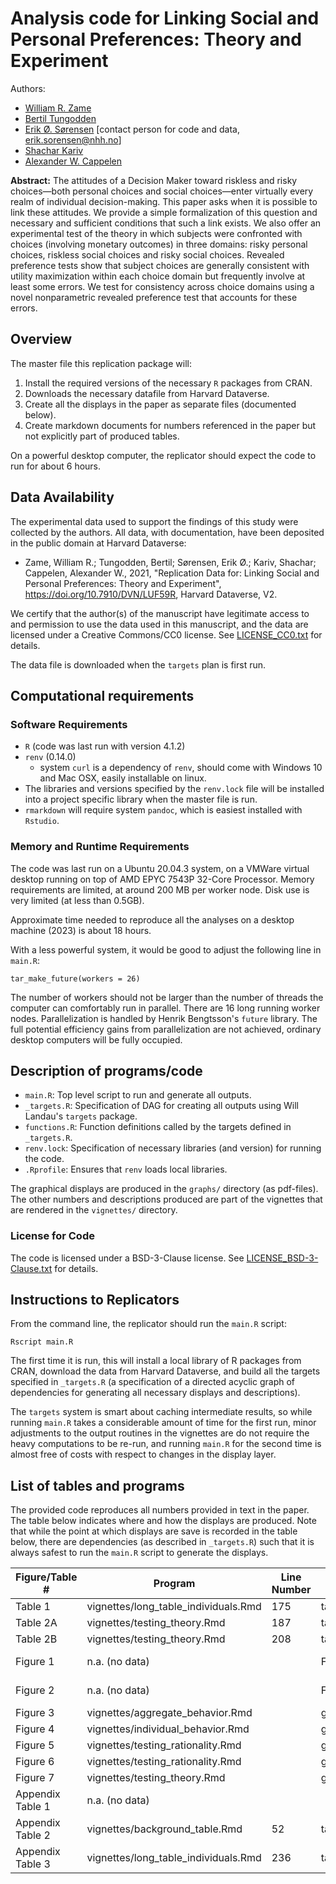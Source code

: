 # Analysis code for **Linking Social and Personal Preferences: Theory and Experiment**

Authors: 

- [William R. Zame](http://www.econ.ucla.edu/zame/)
- [Bertil Tungodden](https://sites.google.com/view/bertiltungodden/home)
- [Erik Ø. Sørensen](https://www.statsokonomen.no/erik-o-sorensen-cv/) [contact person for code and data, erik.sorensen@nhh.no]
- [Shachar Kariv](https://eml.berkeley.edu//~kariv/)
- [Alexander W. Cappelen](https://sites.google.com/view/alexander-w-cappelen/home)

**Abstract:** The attitudes of a Decision Maker toward riskless and risky choices—both personal
choices and social choices—enter virtually every realm of individual decision-making.
This paper asks when it is possible to link these attitudes. We provide a simple formalization of this question and necessary and sufficient conditions that such a link exists.
We also offer an experimental test of the theory in which subjects were confronted
with choices (involving monetary outcomes) in three domains: risky personal choices,
riskless social choices and risky social choices. Revealed preference tests show that
subject choices are generally consistent with utility maximization within each choice
domain but frequently involve at least some errors. We test for consistency across
choice domains using a novel nonparametric revealed preference test that accounts for
these errors.



## Overview

The master file this replication package will:

1. Install the required versions of the necessary `R` packages from CRAN.
2. Downloads the necessary datafile from Harvard Dataverse.
3. Create all the displays in the paper as separate files (documented below).
4. Create markdown documents for numbers referenced in the paper but not explicitly part of produced tables.

On a powerful desktop computer, the replicator should expect the code to run for about 6 hours.

## Data Availability

The experimental data used to support the findings of this study were collected by the authors. All data, 
with documentation, have been deposited in the public domain at Harvard Dataverse:

- Zame, William R.; Tungodden, Bertil; Sørensen, Erik Ø.; Kariv, Shachar; Cappelen, Alexander W., 2021, "Replication Data for: Linking Social and Personal Preferences: Theory and Experiment", https://doi.org/10.7910/DVN/LUF59R, Harvard Dataverse, V2.

We certify that the author(s) of the manuscript have legitimate access to and permission to use the data used in this manuscript, and the data are licensed under a Creative Commons/CC0 license. See [LICENSE_CC0.txt](LICENSE_CC0.txt) for details.

The data file is downloaded when the `targets` plan is first run.


## Computational requirements


### Software Requirements


- `R` (code was last run with version 4.1.2)
- `renv` (0.14.0)
    - system `curl` is a dependency of `renv`, should come with Windows 10 and Mac OSX, easily installable on linux.
- The libraries and versions specified by the `renv.lock` file will be installed into a project specific library when the master file is run.
- `rmarkdown` will require system `pandoc`, which is easiest installed with `Rstudio`.


### Memory and Runtime Requirements


The code was last run on a Ubuntu 20.04.3 system, on a VMWare virtual desktop running on top of AMD EPYC 7543P 32-Core Processor. 
Memory requirements are limited, at around 200 MB per worker node. 
Disk use is very limited (at less than 0.5GB).

Approximate time needed to reproduce all the analyses on a desktop machine (2023) is about 18 hours.


With a less powerful system, it would be good to adjust the following line in `main.R`:

```
tar_make_future(workers = 26)
```

The number of workers should not be larger than the number of threads the computer can comfortably run in parallel. 
There are 16 long running worker nodes. 
Parallelization is handled by Henrik Bengtsson's `future` library. 
The full potential efficiency gains from parallelization are not achieved, ordinary 
desktop computers will be fully occupied.



## Description of programs/code

- `main.R`: Top level script to run and generate all outputs.
- `_targets.R`: Specification of DAG for creating all outputs using Will Landau's `targets` package.
- `functions.R`: Function definitions called by the targets defined in `_targets.R`.
- `renv.lock`: Specification of necessary libraries (and version) for running the code.
- `.Rprofile`: Ensures that `renv` loads local libraries.


The graphical displays are produced in the `graphs/` directory (as pdf-files).
The other numbers and descriptions produced are part of the vignettes that are rendered in the `vignettes/` directory.

### License for Code

The code is licensed under a BSD-3-Clause license. See [LICENSE_BSD-3-Clause.txt](LICENSE_BSD-3-Clause.txt) for details.

## Instructions to Replicators

From the command line, the replicator should run the `main.R` script:

```
Rscript main.R
```

The first time it is run, this will install a local library of R packages from CRAN, 
download the data from Harvard Dataverse, and build all the targets specified in `_targets.R` 
(a specification of a directed acyclic graph of dependencies for generating all
necessary displays and descriptions). 

The `targets` system is smart about
caching intermediate results, so while running `main.R` takes a considerable amount of 
time for the first run, minor adjustments to the output routines in the vignettes are 
do not require the heavy computations to be re-run, and running `main.R` for the second
time is almost free of costs with respect to changes in the display layer. 


## List of tables and programs


The provided code reproduces all numbers provided in text in the paper. 
The table below indicates where and how the displays are produced.
Note that while the point at which displays are save is recorded in the table below,
there are dependencies (as described in `_targets.R`) such that it is always safest 
to run the `main.R` script to generate the displays. 


| Figure/Table #    | Program                  |Line Number | Display file name                      | Note                            |
|-------------------|--------------------------|-------------|----------------------------------|---------------------------------|
| Table 1           |  vignettes/long_table_individuals.Rmd | 175          | tables/main_table.tex | |
| Table 2A         |  vignettes/testing_theory.Rmd           |  187| tables/power_A.tex  | |
| Table 2B         |  vignettes/testing_theory.Rmd           | 208       | tables/power_B.tex | |
| Figure 1          | n.a. (no data)           |             |          Figures_1.pdf                 | (theoretical illustration)         |
| Figure 2          | n.a. (no data)           |             |          Figures_2.pdf                        | (theoretical illustration)          |
| Figure 3          |vignettes/aggregate_behavior.Rmd      |             | graphs/aggregate_choices.pdf       |       |
| Figure 4          |vignettes/individual_behavior.Rmd |                | graphs/logprice_scatters.pdf | | 
| Figure 5          |vignettes/testing_rationality.Rmd |                | graphs/empirical_cceis.pdf | |
| Figure 6          |vignettes/testing_rationality.Rmd |                | graphs/empirical_cceis_and_Bronars.pdf  | |
| Figure 7          |vignettes/testing_theory.Rmd      |                | graphs/prop3_permutations.pdf | | 
| Appendix Table 1  |  n.a. (no data)                  |                |                               | (theoretical illustration) |
| Appendix Table 2 | vignettes/background_table.Rmd   | 52             | tables/TableA1.tex            |                            |
| Appendix Table 3 | vignettes/long_table_individuals.Rmd | 236        | tables/main_tableC.tex        |                            | 